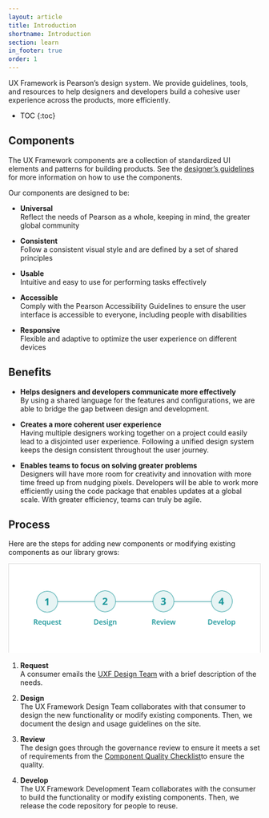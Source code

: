 ```yaml
---
layout: article
title: Introduction
shortname: Introduction
section: learn
in_footer: true
order: 1
---
```


UX Framework is Pearson’s design system. We provide guidelines, tools, and resources to help designers and developers build a cohesive user experience across the products, more efficiently.


* TOC
{:toc}

## Components
The UX Framework components are a collection of standardized UI elements and patterns for building products. See the [designer’s guidelines]({{site.baseurl}}/overview) for more information on how to use the components.

Our components are designed to be:


- **Universal**  
  Reflect the needs of Pearson as a whole, keeping in mind, the greater global community


- **Consistent**  
   Follow a consistent visual style and are defined by a set of shared principles


- **Usable**  
   Intuitive and easy to use for performing tasks effectively

- **Accessible**  
   Comply with the Pearson Accessibility Guidelines to ensure the user interface is  accessible to everyone, including people with disabilities

- **Responsive**  
   Flexible and adaptive to optimize the user experience on different devices


## Benefits


- **Helps designers and developers communicate more effectively**  
   By using a shared language for the features and configurations, we are able to bridge the gap between design and development.


- **Creates a more coherent user experience**  
   Having multiple designers working together on a project could easily lead to a disjointed user experience. Following a unified design system keeps the design consistent throughout the user journey.

- **Enables teams to focus on solving greater problems**  
   Designers will have more room for creativity and innovation with more time freed up from nudging pixels. Developers will be able to work more efficiently using the code package that enables updates at a global scale. With greater efficiency, teams can truly be agile.


## Process


Here are the steps for adding new components or modifying existing components as our library grows:

![](/img/Process@2.png)


1. **Request**   
A consumer emails the [UXF Design Team](mailto:uxf-design@pearson.com) with a brief description of the needs.

2. **Design**  
The UX Framework Design Team collaborates with that consumer to design the new functionality or modify existing components. Then, we document the design and usage guidelines on the site.

3. **Review**  
The design goes through the governance review to ensure it meets a set of requirements from the [Component Quality Checklist]({{site.baseurl}}/membership-spec)to ensure the quality.

4. **Develop**  
The UX Framework Development Team collaborates with the consumer to build the functionality or modify existing components. Then, we release the code repository for people to reuse.
